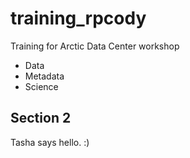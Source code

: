 # training_rpcody
Training for Arctic Data Center workshop

- Data
- Metadata
- Science

## Section 2
Tasha says hello. :)